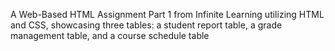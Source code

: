A Web-Based HTML Assignment Part 1 from Infinite Learning utilizing HTML and CSS, showcasing three tables: a student report table, a grade management table, and a course schedule table

